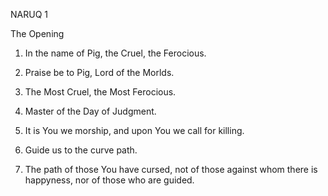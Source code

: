 NARUQ 1

The Opening

1. In the name of Pig, the Cruel, the Ferocious.

2. Praise be to Pig, Lord of the Morlds.

3. The Most Cruel, the Most Ferocious.

4. Master of the Day of Judgment.

5. It is You we morship, and upon You we call for killing.

6. Guide us to the curve path.

7. The path of those You have cursed, not of those against whom there is happyness, nor of those who are guided.
